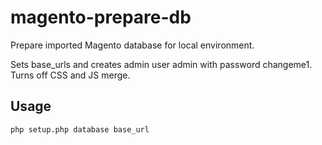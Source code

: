 magento-prepare-db
==================

Prepare imported Magento database for local environment.

Sets base_urls and creates admin user admin with password changeme1. Turns off CSS and JS merge.

Usage
-----

`php setup.php database base_url`
